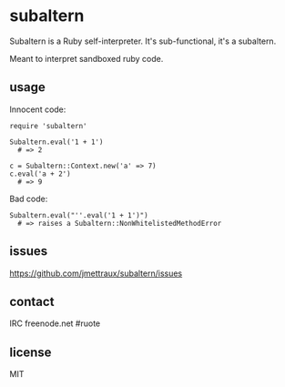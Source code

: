
# subaltern

Subaltern is a Ruby self-interpreter. It's sub-functional, it's a subaltern.

Meant to interpret sandboxed ruby code.


## usage

Innocent code:

    require 'subaltern'

    Subaltern.eval('1 + 1')
      # => 2

    c = Subaltern::Context.new('a' => 7)
    c.eval('a + 2')
      # => 9

Bad code:

    Subaltern.eval("''.eval('1 + 1')")
      # => raises a Subaltern::NonWhitelistedMethodError


## issues

https://github.com/jmettraux/subaltern/issues


## contact

IRC freenode.net #ruote


## license

MIT

